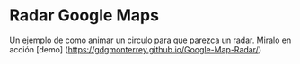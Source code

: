 # Radar Google Maps

Un ejemplo de como animar un circulo para que parezca un radar. Miralo en acción [demo] (https://gdgmonterrey.github.io/Google-Map-Radar/)